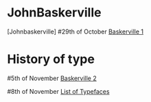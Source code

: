 # JohnBaskerville
[Johnbaskerville]
#29th of October
[Baskerville 1](https://scott-hogsett.github.io/john_baskerville/johnbaskerville1.html)

History of type
================

#5th of November
[Baskerville 2](https://scott-hogsett.github.io/john_baskerville/johnbaskerville2.html)

#8th of November
[List of Typefaces](https://scott-hogsett.github.io/john_baskerville/typefaces.html)
